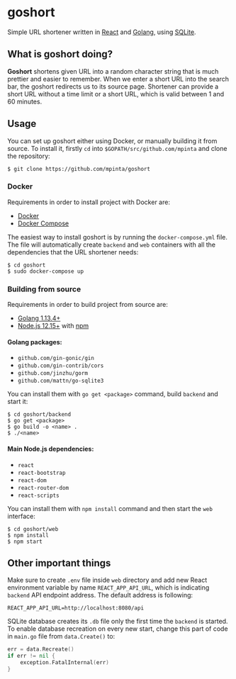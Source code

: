 # goshort
Simple URL shortener written in [React](https://reactjs.org/) and [Golang](https://golang.org/), using [SQLite](https://www.sqlite.org/index.html).

## What is goshort doing?
__Goshort__ shortens given URL into a random character string that is much prettier and easier to remember. When we enter a short URL into the search bar, the goshort redirects us to its source page. Shortener can provide a short URL without a time limit or a short URL, which is valid between 1 and 60 minutes.

## Usage
You can set up goshort either using Docker, or manually building it from source. To install it, firstly `cd` into `$GOPATH/src/github.com/mpinta` and clone the repository:
```
$ git clone https://github.com/mpinta/goshort
```

### Docker
Requirements in order to install project with Docker are:
* [Docker](https://docs.docker.com/install/)
* [Docker Compose](https://docs.docker.com/compose/install/)

The easiest way to install goshort is by running the `docker-compose.yml` file. The file will automatically create `backend` and `web` containers with all the dependencies that the URL shortener needs:
```
$ cd goshort
$ sudo docker-compose up
```

### Building from source
Requirements in order to build project from source are:
* [Golang 1.13.4+](https://golang.org/doc/install)
* [Node.js 12.15+](https://nodejs.org/en/download/) with [npm](https://www.npmjs.com/)

#### Golang packages:
* `github.com/gin-gonic/gin`
* `github.com/gin-contrib/cors`
* `github.com/jinzhu/gorm`
* `github.com/mattn/go-sqlite3`

You can install them with `go get <package>` command, build `backend` and start it:
```
$ cd goshort/backend
$ go get <package>
$ go build -o <name> .
$ ./<name>
```
    
#### Main Node.js dependencies:
* `react`
* `react-bootstrap`
* `react-dom`
* `react-router-dom`
* `react-scripts`

You can install them with `npm install` command and then start the `web` interface:
```
$ cd goshort/web
$ npm install
$ npm start
```

## Other important things
Make sure to create `.env` file inside `web` directory and add new React environment variable by name `REACT_APP_API_URL`, which is indicating `backend` API endpoint address. The default address is following:
```
REACT_APP_API_URL=http://localhost:8080/api
```

SQLite database creates its `.db` file only the first time the `backend` is started. To enable database recreation on every new start, change this part of code in `main.go` file from `data.Create()` to:
```go
err = data.Recreate()
if err != nil {
    exception.FatalInternal(err)
}
```
